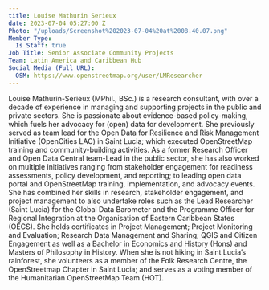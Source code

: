```yaml
---
title: Louise Mathurin Serieux
date: 2023-07-04 05:27:00 Z
Photo: "/uploads/Screenshot%202023-07-04%20at%2008.40.07.png"
Member Type:
  Is Staff: true
Job Title: Senior Associate Community Projects
Team: Latin America and Caribbean Hub
Social Media (Full URL):
  OSM: https://www.openstreetmap.org/user/LMResearcher
---
```


Louise Mathurin-Serieux (MPhil., BSc.) is a research consultant, with over a decade of experience in managing and supporting projects in the public and private sectors. She is passionate about evidence-based policy-making, which fuels her advocacy for (open) data for development. She previously served as team lead for the Open Data for Resilience and Risk Management Initiative (OpenCities LAC) in Saint Lucia; which executed OpenStreetMap training and community-building activities. As a former Research Officer and Open Data Central team-Lead in the public sector, she has also worked on multiple initiatives ranging from stakeholder engagement for readiness assessments, policy development, and reporting; to leading open data portal and OpenStreetMap training, implementation, and advocacy events. She has combined her skills in research, stakeholder engagement, and project management to also undertake roles such as the Lead Researcher (Saint Lucia) for the Global Data Barometer and the Programme Officer for Regional Integration at the Organisation of Eastern Caribbean States (OECS). She holds certificates in Project Management; Project Monitoring and Evaluation; Research Data Management and Sharing; QGIS and Citizen Engagement as well as a Bachelor in Economics and History (Hons) and Masters of Philosophy in History. When she is not hiking in Saint Lucia’s rainforest, she volunteers as a member of the Folk Research Centre, the OpenStreetmap Chapter in Saint Lucia; and serves as a voting member of the Humanitarian OpenStreetMap Team (HOT).

